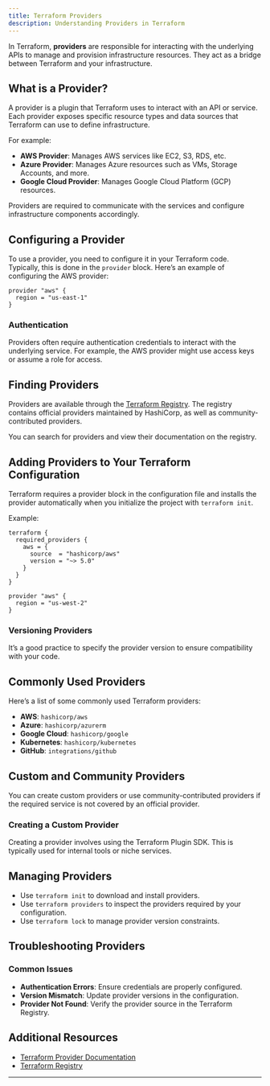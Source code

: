```yaml
---
title: Terraform Providers
description: Understanding Providers in Terraform
---
```


In Terraform, **providers** are responsible for interacting with the underlying APIs to manage and provision infrastructure resources. They act as a bridge between Terraform and your infrastructure.

## What is a Provider?

A provider is a plugin that Terraform uses to interact with an API or service. Each provider exposes specific resource types and data sources that Terraform can use to define infrastructure.

For example:

- **AWS Provider**: Manages AWS services like EC2, S3, RDS, etc.
- **Azure Provider**: Manages Azure resources such as VMs, Storage Accounts, and more.
- **Google Cloud Provider**: Manages Google Cloud Platform (GCP) resources.

Providers are required to communicate with the services and configure infrastructure components accordingly.

## Configuring a Provider

To use a provider, you need to configure it in your Terraform code. Typically, this is done in the `provider` block. Here’s an example of configuring the AWS provider:

```hcl
provider "aws" {
  region = "us-east-1"
}
```

### Authentication

Providers often require authentication credentials to interact with the underlying service. For example, the AWS provider might use access keys or assume a role for access.

## Finding Providers

Providers are available through the [Terraform Registry](https://registry.terraform.io/). The registry contains official providers maintained by HashiCorp, as well as community-contributed providers.

You can search for providers and view their documentation on the registry.

## Adding Providers to Your Terraform Configuration

Terraform requires a provider block in the configuration file and installs the provider automatically when you initialize the project with `terraform init`.

Example:

```hcl
terraform {
  required_providers {
    aws = {
      source  = "hashicorp/aws"
      version = "~> 5.0"
    }
  }
}

provider "aws" {
  region = "us-west-2"
}
```

### Versioning Providers

It’s a good practice to specify the provider version to ensure compatibility with your code.

## Commonly Used Providers

Here’s a list of some commonly used Terraform providers:

- **AWS**: `hashicorp/aws`
- **Azure**: `hashicorp/azurerm`
- **Google Cloud**: `hashicorp/google`
- **Kubernetes**: `hashicorp/kubernetes`
- **GitHub**: `integrations/github`

## Custom and Community Providers

You can create custom providers or use community-contributed providers if the required service is not covered by an official provider.

### Creating a Custom Provider

Creating a provider involves using the Terraform Plugin SDK. This is typically used for internal tools or niche services.

## Managing Providers

- Use `terraform init` to download and install providers.
- Use `terraform providers` to inspect the providers required by your configuration.
- Use `terraform lock` to manage provider version constraints.

## Troubleshooting Providers

### Common Issues

- **Authentication Errors**: Ensure credentials are properly configured.
- **Version Mismatch**: Update provider versions in the configuration.
- **Provider Not Found**: Verify the provider source in the Terraform Registry.

## Additional Resources

- [Terraform Provider Documentation](https://developer.hashicorp.com/terraform/docs/providers)
- [Terraform Registry](https://registry.terraform.io/)

---
